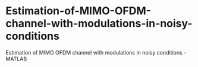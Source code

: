 # Estimation-of-MIMO-OFDM-channel-with-modulations-in-noisy-conditions
Estimation of MIMO OFDM channel with modulations in noisy conditions - MATLAB

